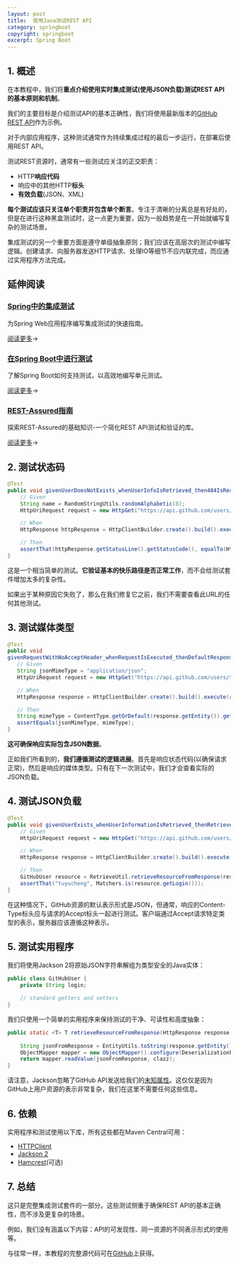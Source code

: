 ```yaml
---
layout: post
title:  使用Java测试REST API
category: springboot
copyright: springboot
excerpt: Spring Boot
---
```


## 1. 概述

在本教程中，我们将**重点介绍使用实时集成测试(使用JSON负载)测试REST API的基本原则和机制**。

我们的主要目标是介绍测试API的基本正确性，我们将使用最新版本的[GitHub REST API](https://docs.github.com/en/rest)作为示例。

对于内部应用程序，这种测试通常作为持续集成过程的最后一步运行，在部署后使用REST API。

测试REST资源时，通常有一些测试应关注的正交职责：

-   HTTP**响应代码**
-   响应中的其他HTTP**标头**
-   **有效负载**(JSON、XML)

**每个测试应该只关注单个职责并包含单个断言**。专注于清晰的分离总是有好处的，但是在进行这种黑盒测试时，这一点更为重要，因为一般趋势是在一开始就编写复杂的测试场景。

集成测试的另一个重要方面是遵守单级抽象原则；我们应该在高层次的测试中编写逻辑。创建请求、向服务器发送HTTP请求、处理IO等细节不应内联完成，而应通过实用程序方法完成。

## 延伸阅读

### [Spring中的集成测试](https://www.baeldung.com/integration-testing-in-spring)

为Spring Web应用程序编写集成测试的快速指南。

[阅读更多](https://www.baeldung.com/integration-testing-in-spring)→

### [在Spring Boot中进行测试](https://www.baeldung.com/spring-boot-testing)

了解Spring Boot如何支持测试，以高效地编写单元测试。

[阅读更多](https://www.baeldung.com/spring-boot-testing)→

### [REST-Assured指南](https://www.baeldung.com/rest-assured-tutorial)

探索REST-Assured的基础知识-一个简化REST API测试和验证的库。

[阅读更多](https://www.baeldung.com/rest-assured-tutorial)→

## 2. 测试状态码

```java
@Test
public void givenUserDoesNotExists_whenUserInfoIsRetrieved_then404IsReceived() throws ClientProtocolException, IOException {
    // Given
    String name = RandomStringUtils.randomAlphabetic(8);
    HttpUriRequest request = new HttpGet("https://api.github.com/users/" + name);

    // When
    HttpResponse httpResponse = HttpClientBuilder.create().build().execute(request);

    // Then
    assertThat(httpResponse.getStatusLine().getStatusCode(), equalTo(HttpStatus.SC_NOT_FOUND));
}
```

这是一个相当简单的测试。**它验证基本的快乐路径是否正常工作**，而不会给测试套件增加太多的复杂性。

如果出于某种原因它失败了，那么在我们修复它之前，我们不需要查看此URL的任何其他测试。

## 3. 测试媒体类型

```java
@Test
public void 
givenRequestWithNoAcceptHeader_whenRequestIsExecuted_thenDefaultResponseContentTypeIsJson() throws ClientProtocolException, IOException {
   // Given
   String jsonMimeType = "application/json";
   HttpUriRequest request = new HttpGet("https://api.github.com/users/tuyucheng");

   // When
   HttpResponse response = HttpClientBuilder.create().build().execute(request);

   // Then
   String mimeType = ContentType.getOrDefault(response.getEntity()).getMimeType();
   assertEquals(jsonMimeType, mimeType);
}
```

**这可确保响应实际包含JSON数据**。

正如我们所看到的，**我们遵循测试的逻辑进展**。首先是响应状态代码(以确保请求正常)，然后是响应的媒体类型。只有在下一次测试中，我们才会查看实际的JSON负载。

## 4. 测试JSON负载

```java
@Test
public void givenUserExists_whenUserInformationIsRetrieved_thenRetrievedResourceIsCorrect() throws ClientProtocolException, IOException {
    // Given
    HttpUriRequest request = new HttpGet("https://api.github.com/users/tuyucheng");

    // When
    HttpResponse response = HttpClientBuilder.create().build().execute(request);

    // Then
    GitHubUser resource = RetrieveUtil.retrieveResourceFromResponse(response, GitHubUser.class);
    assertThat("tuyucheng", Matchers.is(resource.getLogin()));
}
```

在这种情况下，GitHub资源的默认表示形式是JSON，但通常，响应的Content-Type标头应与请求的Accept标头一起进行测试。客户端通过Accept请求特定类型的表示，服务器应该遵循这种表示。

## 5. 测试实用程序

我们将使用Jackson 2将原始JSON字符串解组为类型安全的Java实体：

```java
public class GitHubUser {
    private String login;

    // standard getters and setters
}
```

我们只使用一个简单的实用程序来保持测试的干净、可读性和高度抽象：

```java
public static <T> T retrieveResourceFromResponse(HttpResponse response, Class<T> clazz) throws IOException {
 
    String jsonFromResponse = EntityUtils.toString(response.getEntity());
    ObjectMapper mapper = new ObjectMapper().configure(DeserializationFeature.FAIL_ON_UNKNOWN_PROPERTIES, false);
    return mapper.readValue(jsonFromResponse, clazz);
}
```

请注意，Jackson忽略了GitHub API发送给我们的[未知属性](https://www.baeldung.com/jackson-deserialize-json-unknown-properties)。这仅仅是因为GitHub上用户资源的表示非常复杂，我们在这里不需要任何这些信息。

## 6. 依赖

实用程序和测试使用以下库，所有这些都在Maven Central可用：

-   [HTTPClient](https://hc.apache.org/httpcomponents-client-ga/index.html)
-   [Jackson 2](https://github.com/FasterXML/jackson)
-   [Hamcrest](https://code.google.com/archive/p/hamcrest/)(可选)

## 7. 总结

这只是完整集成测试套件的一部分。这些测试侧重于确保REST API的基本正确性，而不涉及更复杂的场景。

例如，我们没有涵盖以下内容：API的可发现性、同一资源的不同表示形式的使用等。

与往常一样，本教程的完整源代码可在[GitHub](https://github.com/tuyucheng7/taketoday-tutorial4j/tree/master/spring-boot-modules/spring-boot-rest)上获得。